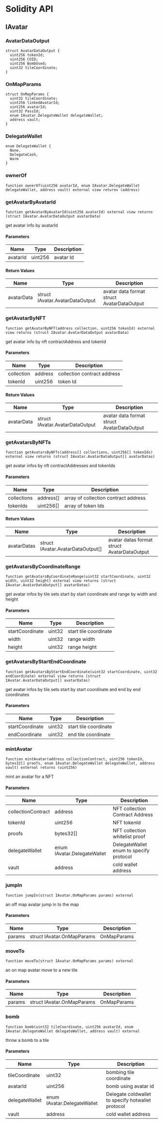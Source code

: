 # Solidity API

## IAvatar

### AvatarDataOutput

```solidity
struct AvatarDataOutput {
  uint256 tokenId;
  uint256 COID;
  uint256 BombUsed;
  uint32 tileCoordinate;
}
```

### OnMapParams

```solidity
struct OnMapParams {
  uint32 tileCoordinate;
  uint256 linkedAvatarId;
  uint256 avatarId;
  uint32 PassId;
  enum IAvatar.DelegateWallet delegateWallet;
  address vault;
}
```

### DelegateWallet

```solidity
enum DelegateWallet {
  None,
  DelegateCash,
  Warm
}
```

### ownerOf

```solidity
function ownerOf(uint256 avatarId, enum IAvatar.DelegateWallet delegateWallet, address vault) external view returns (address)
```

### getAvatarByAvatarId

```solidity
function getAvatarByAvatarId(uint256 avatarId) external view returns (struct IAvatar.AvatarDataOutput avatarData)
```

get avatar info by avatarId

#### Parameters

| Name | Type | Description |
| ---- | ---- | ----------- |
| avatarId | uint256 | avatar Id |

#### Return Values

| Name | Type | Description |
| ---- | ---- | ----------- |
| avatarData | struct IAvatar.AvatarDataOutput | avatar data format struct AvatarDataOutput |

### getAvatarByNFT

```solidity
function getAvatarByNFT(address collection, uint256 tokenId) external view returns (struct IAvatar.AvatarDataOutput avatarData)
```

get avatar info by nft contractAddress and tokenId

#### Parameters

| Name | Type | Description |
| ---- | ---- | ----------- |
| collection | address | collection contract address |
| tokenId | uint256 | token Id |

#### Return Values

| Name | Type | Description |
| ---- | ---- | ----------- |
| avatarData | struct IAvatar.AvatarDataOutput | avatar data format struct AvatarDataOutput |

### getAvatarsByNFTs

```solidity
function getAvatarsByNFTs(address[] collections, uint256[] tokenIds) external view returns (struct IAvatar.AvatarDataOutput[] avatarDatas)
```

get avatar infos by nft contractAddresses and tokenIds

#### Parameters

| Name | Type | Description |
| ---- | ---- | ----------- |
| collections | address[] | array of collection contract address |
| tokenIds | uint256[] | array of token Ids |

#### Return Values

| Name | Type | Description |
| ---- | ---- | ----------- |
| avatarDatas | struct IAvatar.AvatarDataOutput[] | avatar datas format struct AvatarDataOutput |

### getAvatarsByCoordinateRange

```solidity
function getAvatarsByCoordinateRange(uint32 startCoordinate, uint32 width, uint32 height) external view returns (struct IAvatar.AvatarDataOutput[] avatarDatas)
```

get avatar infos by tile sets start by start coordinate and range by width and height

#### Parameters

| Name | Type | Description |
| ---- | ---- | ----------- |
| startCoordinate | uint32 | start tile coordinate |
| width | uint32 | range width |
| height | uint32 | range height |

### getAvatarsByStartEndCoordinate

```solidity
function getAvatarsByStartEndCoordinate(uint32 startCoordinate, uint32 endCoordinate) external view returns (struct IAvatar.AvatarDataOutput[] avatarDatas)
```

get avatar infos by tile sets start by start coordinate and end by end coordinates

#### Parameters

| Name | Type | Description |
| ---- | ---- | ----------- |
| startCoordinate | uint32 | start tile coordinate |
| endCoordinate | uint32 | end tile coordinate |

### mintAvatar

```solidity
function mintAvatar(address collectionContract, uint256 tokenId, bytes32[] proofs, enum IAvatar.DelegateWallet delegateWallet, address vault) external returns (uint256)
```

mint an avatar for a NFT

#### Parameters

| Name | Type | Description |
| ---- | ---- | ----------- |
| collectionContract | address | NFT collection Contract Address |
| tokenId | uint256 | NFT tokenId |
| proofs | bytes32[] | NFT collection whitelist proof |
| delegateWallet | enum IAvatar.DelegateWallet | DelegateWallet enum to specify protocol |
| vault | address | cold wallet address |

### jumpIn

```solidity
function jumpIn(struct IAvatar.OnMapParams params) external
```

an off map avatar jump in to the map

#### Parameters

| Name | Type | Description |
| ---- | ---- | ----------- |
| params | struct IAvatar.OnMapParams | OnMapParams |

### moveTo

```solidity
function moveTo(struct IAvatar.OnMapParams params) external
```

an on map avatar move to a new tile

#### Parameters

| Name | Type | Description |
| ---- | ---- | ----------- |
| params | struct IAvatar.OnMapParams | OnMapParams |

### bomb

```solidity
function bomb(uint32 tileCoordinate, uint256 avatarId, enum IAvatar.DelegateWallet delegateWallet, address vault) external
```

throw a bomb to a tile

#### Parameters

| Name | Type | Description |
| ---- | ---- | ----------- |
| tileCoordinate | uint32 | bombing tile coordinate |
| avatarId | uint256 | bomb using avatar id |
| delegateWallet | enum IAvatar.DelegateWallet | Delegate coldwallet to specify hotwallet protocol |
| vault | address | cold wallet address |

